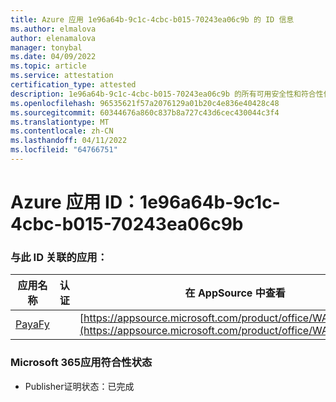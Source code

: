 ```yaml
---
title: Azure 应用 1e96a64b-9c1c-4cbc-b015-70243ea06c9b 的 ID 信息
ms.author: elmalova
author: elenamalova
manager: tonybal
ms.date: 04/09/2022
ms.topic: article
ms.service: attestation
certification_type: attested
description: 1e96a64b-9c1c-4cbc-b015-70243ea06c9b 的所有可用安全性和符合性信息。
ms.openlocfilehash: 96535621f57a2076129a01b20c4e836e40428c48
ms.sourcegitcommit: 60344676a860c837b8a727c43d6cec430044c3f4
ms.translationtype: MT
ms.contentlocale: zh-CN
ms.lasthandoff: 04/11/2022
ms.locfileid: "64766751"
---
```

# <a name="azure-app-id-1e96a64b-9c1c-4cbc-b015-70243ea06c9b"></a>Azure 应用 ID：1e96a64b-9c1c-4cbc-b015-70243ea06c9b


### <a name="apps-associated-with-this-id"></a>与此 ID 关联的应用：
| **应用名称** | **认证** | **在 AppSource 中查看** |
|--------------|---------------|-----------------------|
| [PayaFy](../forward/WA200003397.md) |  | [https://appsource.microsoft.com/product/office/WA200003397](https://appsource.microsoft.com/product/office/WA200003397) |

### <a name="microsoft-365-app-compliance-status"></a>Microsoft 365应用符合性状态
- Publisher证明状态：已完成
